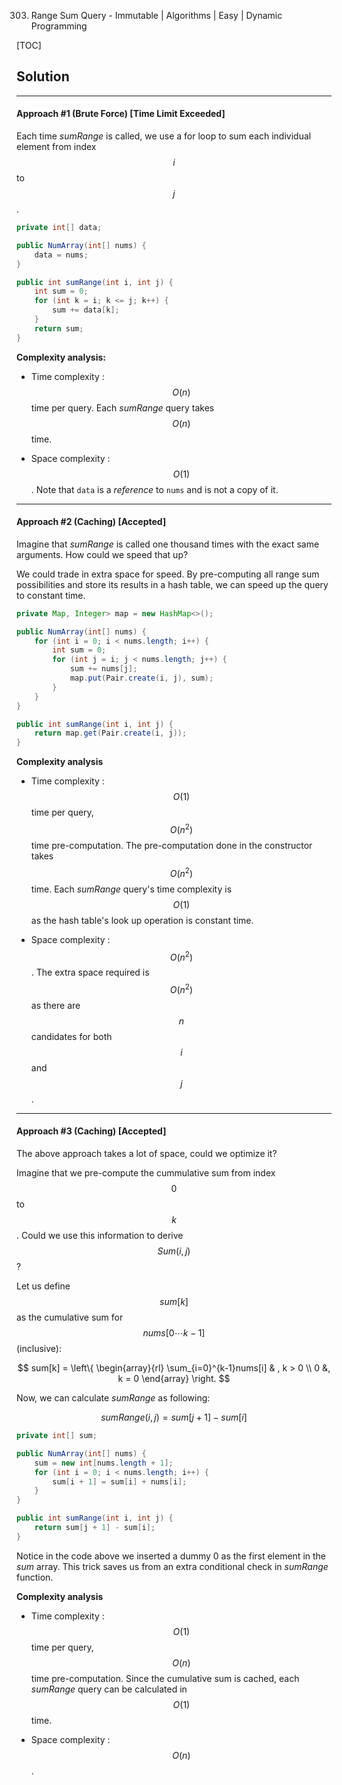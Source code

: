303. Range Sum Query - Immutable | Algorithms | Easy | Dynamic Programming

[TOC]

## Solution
---
#### Approach #1 (Brute Force) [Time Limit Exceeded]

Each time *sumRange* is called, we use a for loop to sum each individual element from index $$i$$ to $$j$$.

```java
private int[] data;

public NumArray(int[] nums) {
    data = nums;
}

public int sumRange(int i, int j) {
    int sum = 0;
    for (int k = i; k <= j; k++) {
        sum += data[k];
    }
    return sum;
}
```

**Complexity analysis:**

* Time complexity : $$O(n)$$ time per query.
Each *sumRange* query takes $$O(n)$$ time.

* Space complexity : $$O(1)$$. Note that `data` is a *reference* to `nums` and is not a copy of it.

---
#### Approach #2 (Caching) [Accepted]

Imagine that *sumRange* is called one thousand times with the exact same arguments. How could we speed that up?

We could trade in extra space for speed. By pre-computing all range sum possibilities and store its results in a hash table, we can speed up the query to constant time.

```java
private Map, Integer> map = new HashMap<>();

public NumArray(int[] nums) {
    for (int i = 0; i < nums.length; i++) {
        int sum = 0;
        for (int j = i; j < nums.length; j++) {
            sum += nums[j];
            map.put(Pair.create(i, j), sum);
        }
    }
}

public int sumRange(int i, int j) {
    return map.get(Pair.create(i, j));
}
```

**Complexity analysis**

* Time complexity : $$O(1)$$ time per query, $$O(n^2)$$ time pre-computation.
The pre-computation done in the constructor takes $$O(n^2)$$ time. Each *sumRange* query's time complexity is $$O(1)$$ as the hash table's look up operation is constant time.

* Space complexity : $$O(n^2)$$.
The extra space required is $$O(n^2)$$ as there are $$n$$ candidates for both $$i$$ and $$j$$.

---
#### Approach #3 (Caching) [Accepted]

The above approach takes a lot of space, could we optimize it?

Imagine that we pre-compute the cummulative sum from index $$0$$ to $$k$$. Could we use this information to derive $$Sum(i, j)$$?

Let us define $$sum[k]$$ as the cumulative sum for $$nums[0 \cdots k-1]$$ (inclusive):

$$
sum[k] = \left\{ \begin{array}{rl} \sum_{i=0}^{k-1}nums[i] & , k > 0 \\ 0 &, k = 0 \end{array} \right.
$$

Now, we can calculate *sumRange* as following:

$$
sumRange(i, j) = sum[j + 1] - sum[i]
$$

```java
private int[] sum;

public NumArray(int[] nums) {
    sum = new int[nums.length + 1];
    for (int i = 0; i < nums.length; i++) {
        sum[i + 1] = sum[i] + nums[i];
    }
}

public int sumRange(int i, int j) {
    return sum[j + 1] - sum[i];
}
```

Notice in the code above we inserted a dummy 0 as the first element in the *sum* array. This trick saves us from an extra conditional check in *sumRange* function.

**Complexity analysis**

* Time complexity : $$O(1)$$ time per query, $$O(n)$$ time pre-computation.
Since the cumulative sum is cached, each *sumRange* query can be calculated in $$O(1)$$ time.

* Space complexity : $$O(n)$$.
